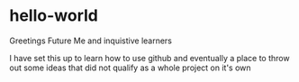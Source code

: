 # hello-world

Greetings Future Me and inquistive learners

I have set this up to learn how to use github and eventually a place to throw out some ideas that did not qualify as a whole project on it's own
